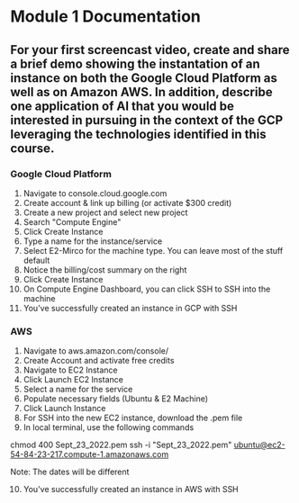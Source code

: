 # Module 1 Documentation
## For your first screencast video, create and share a brief demo showing the instantation of an instance on both the Google Cloud Platform as well as on Amazon AWS. In addition, describe one application of AI that you would be interested in pursuing in the context of the GCP leveraging the technologies identified in this course.

### Google Cloud Platform

1. Navigate to console.cloud.google.com
2. Create account & link up billing (or activate $300 credit)
3. Create a new project and select new project
4. Search "Compute Engine"
5. Click Create Instance
6. Type a name for the instance/service
7. Select E2-Mirco for the machine type. You can leave most of the stuff default 
8. Notice the billing/cost summary on the right
9. Click Create Instance
10. On Compute Engine Dashboard, you can click SSH to SSH into the machine
11. You've successfully created an instance in GCP with SSH

### AWS
1. Navigate to aws.amazon.com/console/
2. Create Account and activate free credits
3. Navigate to EC2 Instance
4. Click Launch EC2 Instance
5. Select a name for the service
6. Populate necessary fields (Ubuntu & E2 Machine)
7. Click Launch Instance
8. For SSH into the new EC2 instance, download the .pem file
9. In local terminal, use the following commands

chmod 400 Sept_23_2022.pem
ssh -i "Sept_23_2022.pem" ubuntu@ec2-54-84-23-217.compute-1.amazonaws.com

Note: The dates will be different

10. You've successfully created an instance in AWS with SSH
